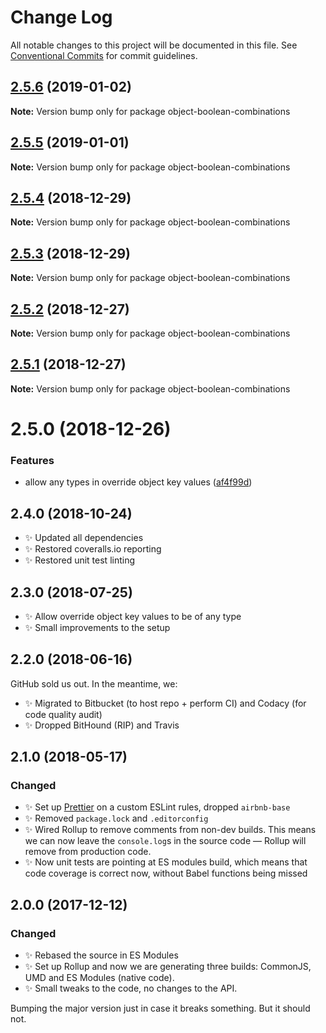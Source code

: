 # Change Log

All notable changes to this project will be documented in this file.
See [Conventional Commits](https://conventionalcommits.org) for commit guidelines.

## [2.5.6](https://bitbucket.org/codsen/codsen/src/master/packages/object-boolean-combinations/compare/object-boolean-combinations@2.5.5...object-boolean-combinations@2.5.6) (2019-01-02)

**Note:** Version bump only for package object-boolean-combinations





## [2.5.5](https://bitbucket.org/codsen/codsen/src/master/packages/object-boolean-combinations/compare/object-boolean-combinations@2.5.4...object-boolean-combinations@2.5.5) (2019-01-01)

**Note:** Version bump only for package object-boolean-combinations





## [2.5.4](https://bitbucket.org/codsen/codsen/src/master/packages/object-boolean-combinations/compare/object-boolean-combinations@2.5.3...object-boolean-combinations@2.5.4) (2018-12-29)

**Note:** Version bump only for package object-boolean-combinations





## [2.5.3](https://bitbucket.org/codsen/codsen/src/master/packages/object-boolean-combinations/compare/object-boolean-combinations@2.5.2...object-boolean-combinations@2.5.3) (2018-12-29)

**Note:** Version bump only for package object-boolean-combinations





## [2.5.2](https://bitbucket.org/codsen/codsen/src/master/packages/object-boolean-combinations/compare/object-boolean-combinations@2.5.1...object-boolean-combinations@2.5.2) (2018-12-27)

**Note:** Version bump only for package object-boolean-combinations





## [2.5.1](https://bitbucket.org/codsen/codsen/src/master/packages/object-boolean-combinations/compare/object-boolean-combinations@2.5.0...object-boolean-combinations@2.5.1) (2018-12-27)

**Note:** Version bump only for package object-boolean-combinations





# 2.5.0 (2018-12-26)


### Features

* allow any types in override object key values ([af4f99d](https://bitbucket.org/codsen/codsen/src/master/packages/object-boolean-combinations/commits/af4f99d))





## 2.4.0 (2018-10-24)

- ✨ Updated all dependencies
- ✨ Restored coveralls.io reporting
- ✨ Restored unit test linting

## 2.3.0 (2018-07-25)

- ✨ Allow override object key values to be of any type
- ✨ Small improvements to the setup

## 2.2.0 (2018-06-16)

GitHub sold us out. In the meantime, we:

- ✨ Migrated to Bitbucket (to host repo + perform CI) and Codacy (for code quality audit)
- ✨ Dropped BitHound (RIP) and Travis

## 2.1.0 (2018-05-17)

### Changed

- ✨ Set up [Prettier](https://prettier.io) on a custom ESLint rules, dropped `airbnb-base`
- ✨ Removed `package.lock` and `.editorconfig`
- ✨ Wired Rollup to remove comments from non-dev builds. This means we can now leave the `console.log`s in the source code — Rollup will remove from production code.
- ✨ Now unit tests are pointing at ES modules build, which means that code coverage is correct now, without Babel functions being missed

## 2.0.0 (2017-12-12)

### Changed

- ✨ Rebased the source in ES Modules
- ✨ Set up Rollup and now we are generating three builds: CommonJS, UMD and ES Modules (native code).
- ✨ Small tweaks to the code, no changes to the API.

Bumping the major version just in case it breaks something. But it should not.

